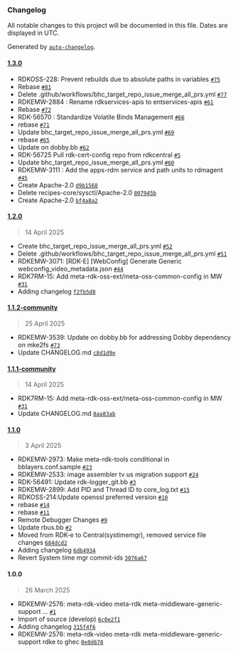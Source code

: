 ### Changelog

All notable changes to this project will be documented in this file. Dates are displayed in UTC.

Generated by [`auto-changelog`](https://github.com/CookPete/auto-changelog).

#### [1.3.0](https://github.com/rdkcentral/meta-rdk/compare/1.2.0...1.3.0)

- RDKOSS-228: Prevent rebuilds due to absolute paths in variables  [`#75`](https://github.com/rdkcentral/meta-rdk/pull/75)
- Rebase [`#81`](https://github.com/rdkcentral/meta-rdk/pull/81)
- Delete .github/workflows/bhc_target_repo_issue_merge_all_prs.yml [`#77`](https://github.com/rdkcentral/meta-rdk/pull/77)
- RDKEMW-2884 : Rename rdkservices-apis to entservices-apis [`#61`](https://github.com/rdkcentral/meta-rdk/pull/61)
- Rebase [`#72`](https://github.com/rdkcentral/meta-rdk/pull/72)
- RDK-56570 : Standardize Volatile Binds Management [`#66`](https://github.com/rdkcentral/meta-rdk/pull/66)
- rebase [`#71`](https://github.com/rdkcentral/meta-rdk/pull/71)
- Update bhc_target_repo_issue_merge_all_prs.yml [`#69`](https://github.com/rdkcentral/meta-rdk/pull/69)
- rebase [`#65`](https://github.com/rdkcentral/meta-rdk/pull/65)
- Update on dobby.bb [`#62`](https://github.com/rdkcentral/meta-rdk/pull/62)
- RDK-56725 Pull rdk-cert-config repo from rdkcentral  [`#5`](https://github.com/rdkcentral/meta-rdk/pull/5)
- Update bhc_target_repo_issue_merge_all_prs.yml [`#60`](https://github.com/rdkcentral/meta-rdk/pull/60)
- RDKEMW-3111 : Add the apps-rdm service and path units to rdmagent  [`#45`](https://github.com/rdkcentral/meta-rdk/pull/45)
- Create Apache-2.0 [`d9b1568`](https://github.com/rdkcentral/meta-rdk/commit/d9b15682ebe396a535a42b442565856b11d95f7d)
- Delete recipes-core/sysctl/Apache-2.0 [`807945b`](https://github.com/rdkcentral/meta-rdk/commit/807945b4961c7071988d43d6be500d184ba0eabc)
- Create Apache-2.0 [`bf4a8a2`](https://github.com/rdkcentral/meta-rdk/commit/bf4a8a2f92948182e6b7b5c389882a977c5637a9)

#### [1.2.0](https://github.com/rdkcentral/meta-rdk/compare/1.1.2-community...1.2.0)

> 14 April 2025

- Create bhc_target_repo_issue_merge_all_prs.yml [`#52`](https://github.com/rdkcentral/meta-rdk/pull/52)
- Delete .github/workflows/bhc_target_repo_issue_merge_all_prs.yml [`#51`](https://github.com/rdkcentral/meta-rdk/pull/51)
- RDKEMW-3071: [RDK-E] [WebConfig] Generate Generic webconfig_video_metadata.json [`#44`](https://github.com/rdkcentral/meta-rdk/pull/44)
- RDK7RM-15: Add meta-rdk-oss-ext/meta-oss-common-config in MW [`#31`](https://github.com/rdkcentral/meta-rdk/pull/31)
- Adding changelog [`f2fb5d8`](https://github.com/rdkcentral/meta-rdk/commit/f2fb5d8c0eaa4959aae258d982f5702390cb84dc)

#### [1.1.2-community](https://github.com/rdkcentral/meta-rdk/compare/1.1.1-community...1.1.2-community)

> 25 April 2025

- RDKEMW-3539: Update on dobby.bb for addressing Dobby dependency on mke2fs [`#73`](https://github.com/rdkcentral/meta-rdk/pull/73)
- Update CHANGELOG.md [`c8d1d9e`](https://github.com/rdkcentral/meta-rdk/commit/c8d1d9e1e171760beeb6af64a0800b375bf4bcd0)

#### [1.1.1-community](https://github.com/rdkcentral/meta-rdk/compare/1.1.0...1.1.1-community)

> 14 April 2025

- RDK7RM-15: Add meta-rdk-oss-ext/meta-oss-common-config in MW [`#31`](https://github.com/rdkcentral/meta-rdk/pull/31)
- Update CHANGELOG.md [`8aa83ab`](https://github.com/rdkcentral/meta-rdk/commit/8aa83abed9bbe3c82b0a3affad8619516a9cfea4)

#### [1.1.0](https://github.com/rdkcentral/meta-rdk/compare/1.0.0...1.1.0)

> 3 April 2025

- RDKEMW-2973: Make meta-rdk-tools conditional in bblayers.conf.sample [`#23`](https://github.com/rdkcentral/meta-rdk/pull/23)
- RDKEMW-2533: image assembler tv us migration support [`#24`](https://github.com/rdkcentral/meta-rdk/pull/24)
- RDK-56491: Update rdk-logger_git.bb [`#3`](https://github.com/rdkcentral/meta-rdk/pull/3)
- RDKEMW-2899: Add PID and Thread ID to core_log.txt [`#15`](https://github.com/rdkcentral/meta-rdk/pull/15)
- RDKOSS-214:Update openssl preferred version [`#10`](https://github.com/rdkcentral/meta-rdk/pull/10)
- rebase [`#14`](https://github.com/rdkcentral/meta-rdk/pull/14)
- rebase [`#11`](https://github.com/rdkcentral/meta-rdk/pull/11)
- Remote Debugger Changes [`#9`](https://github.com/rdkcentral/meta-rdk/pull/9)
- Update rbus.bb [`#2`](https://github.com/rdkcentral/meta-rdk/pull/2)
- Moved from RDK-e to Central(systimemgr), removed service file changes [`684dcd2`](https://github.com/rdkcentral/meta-rdk/commit/684dcd2efd0d7ba6889c7348f057fc743fe6674f)
- Adding changelog [`6db4934`](https://github.com/rdkcentral/meta-rdk/commit/6db4934e732bd37ced64a09a29072a224ec293d1)
- Revert System time mgr commit-ids [`3076a67`](https://github.com/rdkcentral/meta-rdk/commit/3076a67ddd1adc044fd542b47ab92412a98ba996)

#### 1.0.0

> 26 March 2025

- RDKEMW-2576: meta-rdk-video meta-rdk meta-middleware-generic-support … [`#1`](https://github.com/rdkcentral/meta-rdk/pull/1)
- Import of source (develop) [`6c0e2f1`](https://github.com/rdkcentral/meta-rdk/commit/6c0e2f1aee5e774f729acec30b9bbc70994f57aa)
- Adding changelog [`315f4f6`](https://github.com/rdkcentral/meta-rdk/commit/315f4f62307e104cd5e4c64aa985de908198c11f)
- RDKEMW-2576: meta-rdk-video meta-rdk meta-middleware-generic-support rdke to ghec [`0e0d678`](https://github.com/rdkcentral/meta-rdk/commit/0e0d6785552d04e040b5e1c8b94cc1478548e00e)
